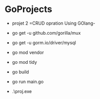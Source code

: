 # GoProjects
- projet 2 =CRUD opration Using GOlang-

- go get -u github.com/gorilla/mux
- go get -u gorm.io/driver/mysql
- go mod vendor
- go mod tidy 
- go build
- go run main.go
- .\proj.exe
